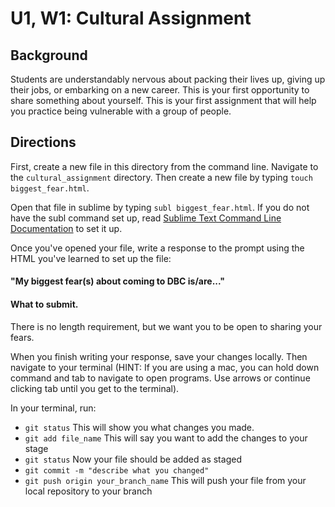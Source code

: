 # U1, W1: Cultural Assignment

## Background
Students are understandably nervous about packing their lives up, giving up their jobs, or embarking on a new career. This is your first opportunity to share something about yourself. This is your first assignment that will help you practice being vulnerable with a group of people. 


## Directions

First, create a new file in this directory from the command line. Navigate to the `cultural_assignment` directory. Then create a new file by typing `touch biggest_fear.html`. 

Open that file in sublime by typing `subl biggest_fear.html`. If you do not have the subl command set up, read <a href="https://www.sublimetext.com/docs/2/osx_command_line.html" target="_blank"> Sublime Text Command Line Documentation</a> to set it up. 

Once you've opened your file, write a response to the prompt using the HTML you've learned to set up the file: 

#### "My biggest fear(s) about coming to DBC is/are..."


#### What to submit. 
There is no length requirement, but we want you to be open to sharing your fears. 

When you finish writing your response, save your changes locally. Then navigate to your terminal (HINT: If you are using a mac, you can hold down command and tab to navigate to open programs. Use arrows or continue clicking tab until you get to the terminal). 

In your terminal, run: 

- `git status` This will show you what changes you made. 
- `git add file_name` This will say you want to add the changes to your stage
- `git status` Now your file should be added as staged
- `git commit -m "describe what you changed"`
- `git push origin your_branch_name` This will push your file from your local repository to your branch 